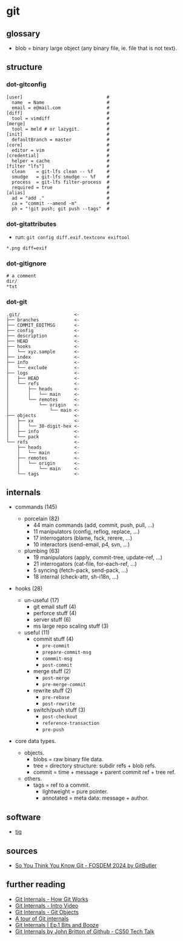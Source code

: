 
# git

## glossary

 - blob = binary large object (any binary file, ie. file that is not text).

## structure

### dot-gitconfig

```gitconfig
[user]                               #
  name  = Name                       #
  email = e@mail.com                 #
[diff]                               #
  tool = vimdiff                     #
[merge]                              #
  tool = meld # or lazygit.          #
[init]                               #
  defaultBranch = master             #
[core]                               #
  editor = vim                       #
[credential]                         #
  helper = cache                     #
[filter "lfs"]                       #
  clean    = git-lfs clean -- %f     #
  smudge   = git-lfs smudge -- %f    #
  process  = git-lfs filter-process  #
  required = true                    #
[alias]                              #
  ad = "add ."                       #
  ca = "commit --amend -m"           #
  ph = "!git push; git push --tags"  #
```

### dot-gitattributes

 - run: `git config diff.exif.textconv exiftool`

```text
*.png diff=exif
```

### dot-gitignore

```text
# a comment
dir/
*txt
```

### dot-git

```text
.git/                    <-
├── branches             <-
├── COMMIT_EDITMSG       <-
├── config               <-
├── description          <-
├── HEAD                 <-
├── hooks                <-
│   └── xyz.sample       <-
├── index                <-
├── info                 <-
│   └── exclude          <-
├── logs                 <-
│   ├── HEAD             <-
│   └── refs             <-
│       ├── heads        <-
│       │   └── main     <-
│       └── remotes      <-
│           └── origin   <-
│               └── main <-
├── objects              <-
│   ├── xx               <-
│   │   └── 38-digit-hex <-
│   ├── info             <-
│   └── pack             <-
└── refs                 <-
    ├── heads            <-
    │   └── main         <-
    ├── remotes          <-
    │   └── origin       <-
    │       └── main     <-
    └── tags             <-
```

## internals

 - commands (145)
   - porcelain (82)
     - 44 main commands (add, commit, push, pull, ...)
     - 11 manipulators  (config, reflog, replace, ...)
     - 17 interrogators (blame, fsck, rerere, ...)
     - 10 interactors   (send-email, p4, svn, ...)
   - plumbing (63)
     - 19 manipulators  (apply, commit-tree, update-ref, ...)
     - 21 interrogators (cat-file, for-each-ref, ...)
     -  5 syncing       (fetch-pack, send-pack, ...)
     - 18 internal      (check-attr, sh-i18n, ...)

 - hooks (28)
   - un-useful (17)
     - git email stuff (4)
     - perforce stuff (4)
     - server stuff (6)
     - ms large repo scaling stuff (3)
   - useful (11)
     - commit stuff (4)
       - `pre-commit`
       - `prepare-commit-msg`
       - `commmit-msg`
       - `post-commit`
     - merge stuff (2)
       - `post-merge`
       - `pre-merge-commit`
     - rewrite stuff (2)
       - `pre-rebase`
       - `post-rewrite`
     - switch/push stuff (3)
       - `post-checkout`
       - `reference-transaction`
       - `pre-push`

 - core data types.
   - objects.
     - blobs  = raw binary file data.
     - tree   = directory structure: subdir refs + blob refs.
     - commit = time + message + parent commit ref + tree ref.
   - others.
     - tags   = ref to a commit.
       - lightweight = pure pointer.
       - annotated   = meta data: message + author.

## software

 - [tig](https://github.com/jonas/tig)

## sources

 - [So You Think You Know Git - FOSDEM 2024 by GitButler](https://www.youtube.com/watch?v=aolI_Rz0ZqY)

## further reading

 - [Git Internals - How Git Works](https://www.youtube.com/watch?v=P6jD966jzlk)
 - [Git Internals - Intro Video](https://www.youtube.com/watch?v=fWMKue-WBok&list=PL9lx0DXCC4BNUby5H58y6s2TQVLadV8v7)
 - [Git Internals - Git Objects](https://www.youtube.com/watch?v=MyvyqdQ3OjI)
 - [A tour of Git internals](https://www.youtube.com/watch?v=pfOAxFWNUkQ)
 - [Git Internals | Ep.1 Bits and Booze](https://www.youtube.com/watch?v=JYH5ILv5g1g)
 - [Git Internals by John Britton of Github - CS50 Tech Talk](https://www.youtube.com/watch?v=lG90LZotrpo&list=PLIVFFNmCp144Ki90PUUcSEnMdWxsUbglE)

